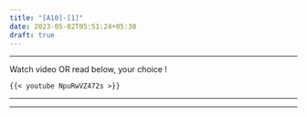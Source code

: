 ```yaml
---
title: "[A10]-[1]"
date: 2023-05-02T05:51:24+05:30
draft: true
---
```


---

Watch video OR read below, your choice !

```
{{< youtube NpuRwVZ472s >}}
```

---

---
